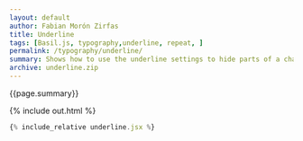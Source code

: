 ```yaml
---
layout: default
author: Fabian Morón Zirfas
title: Underline
tags: [Basil.js, typography,underline, repeat, ]
permalink: /typography/underline/
summary: Shows how to use the underline settings to hide parts of a character. It repeats this for each second character.  
archive: underline.zip
---
```


{{page.summary}}

<!-- more -->

{% include out.html %}

```js
{% include_relative underline.jsx %}
```



